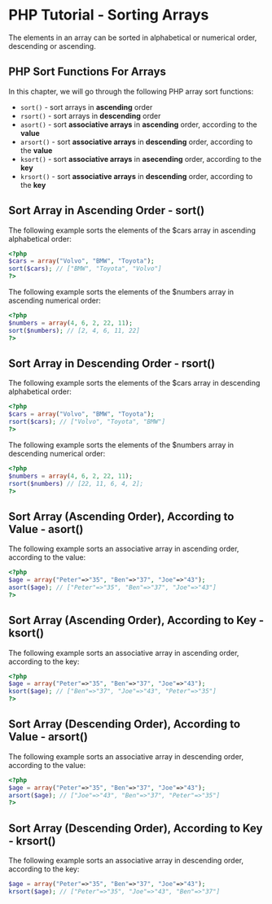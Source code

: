 # PHP Tutorial - Sorting Arrays

The elements in an array can be sorted in alphabetical or numerical order, descending or ascending.

## PHP Sort Functions For Arrays

In this chapter, we will go through the following PHP array sort functions:

* `sort()` - sort arrays in **ascending** order
* `rsort()` - sort arrays in **descending** order
* `asort()` - sort **associative arrays** in **ascending** order, according to the **value**
* `arsort()` - sort **associative arrays** in **descending** order, according to the **value**
* `ksort()` - sort **associative arrays** in **asecending** order, according to the **key**
* `krsort()` - sort **associative arrays** in **descending** order, according to the **key**

## Sort Array in Ascending Order - sort()

The following example sorts the elements of the $cars array in ascending alphabetical order:

```php
<?php
$cars = array("Volvo", "BMW", "Toyota");
sort($cars); // ["BMW", "Toyota", "Volvo"]
?>
```

The following example sorts the elements of the $numbers array in ascending numerical order:

```php
<?php
$numbers = array(4, 6, 2, 22, 11);
sort($numbers); // [2, 4, 6, 11, 22]
?>
```

## Sort Array in Descending Order - rsort()

The following example sorts the elements of the $cars array in descending alphabetical order:

```php
<?php
$cars = array("Volvo", "BMW", "Toyota");
rsort($cars); // ["Volvo", "Toyota", "BMW"]
?>
```

The following example sorts the elements of the $numbers array in descending numerical order:

```php
<?php
$numbers = array(4, 6, 2, 22, 11);
rsort($numbers) // [22, 11, 6, 4, 2];
?>
```

## Sort Array (Ascending Order), According to Value - asort()

The following example sorts an associative array in ascending order, according to the value:

```php
<?php
$age = array("Peter"=>"35", "Ben"=>"37", "Joe"=>"43");
asort($age); // ["Peter"=>"35", "Ben"=>"37", "Joe"=>"43"] 
?>
```

## Sort Array (Ascending Order), According to Key - ksort()

The following example sorts an associative array in ascending order, according to the key:

```php
<?php
$age = array("Peter"=>"35", "Ben"=>"37", "Joe"=>"43");
ksort($age); // ["Ben"=>"37", "Joe"=>"43", "Peter"=>"35"]
?>
```

## Sort Array (Descending Order), According to Value - arsort()

The following example sorts an associative array in descending order, according to the value:

```php
<?php
$age = array("Peter"=>"35", "Ben"=>"37", "Joe"=>"43");
arsort($age); // ["Joe"=>"43", "Ben"=>"37", "Peter"=>"35"]
?>
```

## Sort Array (Descending Order), According to Key - krsort()

The following example sorts an associative array in descending order, according to the key:

```php
$age = array("Peter"=>"35", "Ben"=>"37", "Joe"=>"43");
krsort($age); // ["Peter"=>"35", "Joe"=>"43", "Ben"=>"37"]
```